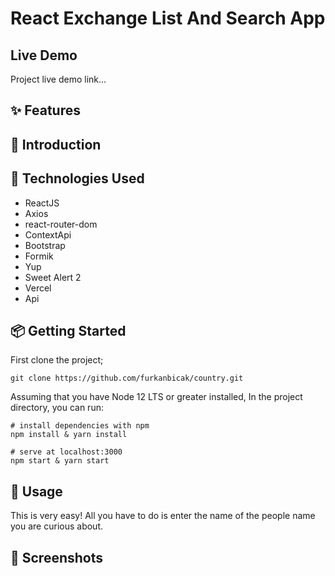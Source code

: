 # React Exchange List And Search App

## Live Demo
Project live demo link...

## ✨ Features




## 📣 Introduction




## 🔨 Technologies Used

- ReactJS
- Axios
- react-router-dom
- ContextApi
- Bootstrap
- Formik
- Yup
- Sweet Alert 2
- Vercel
- Api

## 📦 Getting Started

First clone the project;
```
git clone https://github.com/furkanbicak/country.git

```
Assuming that you have Node 12 LTS or greater installed, In the project directory, you can run:

```
# install dependencies with npm
npm install & yarn install

# serve at localhost:3000
npm start & yarn start

```

## 🔨 Usage

This is very easy! All you have to do is enter the name of the people name you are curious about.


## 🤩 Screenshots


